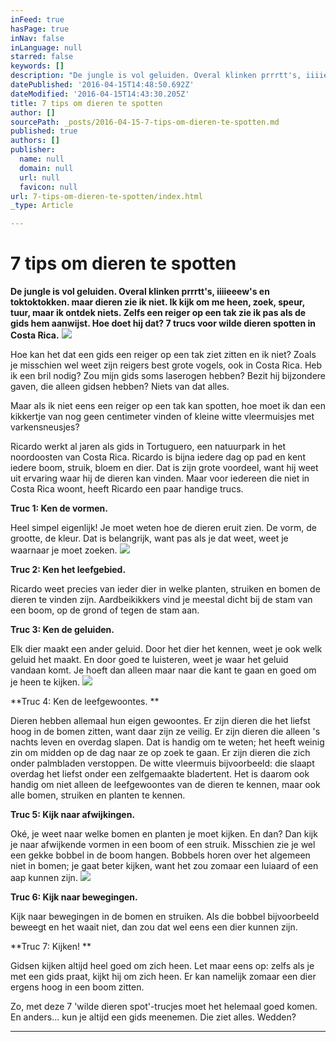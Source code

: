 ```yaml
---
inFeed: true
hasPage: true
inNav: false
inLanguage: null
starred: false
keywords: []
description: "De jungle is vol geluiden. Overal klinken prrrtt's, iiiieeew's en toktoktokken. maar dieren zie ik niet. Ik kijk om me heen, zoek, speur, tuur, maar ik ontdek niets. Zelfs een reiger op een tak zie ik pas als de gids hem aanwijst. Hoe doet hij dat? 7 trucs voor wilde dieren spotten in Costa Rica."
datePublished: '2016-04-15T14:48:50.692Z'
dateModified: '2016-04-15T14:43:30.205Z'
title: 7 tips om dieren te spotten
author: []
sourcePath: _posts/2016-04-15-7-tips-om-dieren-te-spotten.md
published: true
authors: []
publisher:
  name: null
  domain: null
  url: null
  favicon: null
url: 7-tips-om-dieren-te-spotten/index.html
_type: Article

---
```

# 7 tips om dieren te spotten

**De jungle is vol geluiden. Overal klinken prrrtt's, iiiieeew's en toktoktokken. maar dieren zie ik niet. Ik kijk om me heen, zoek, speur, tuur, maar ik ontdek niets. Zelfs een reiger op een tak zie ik pas als de gids hem aanwijst. Hoe doet hij dat? 7 trucs voor wilde dieren spotten in Costa Rica.**
![](https://the-grid-user-content.s3-us-west-2.amazonaws.com/b98e90d0-e993-45a9-924c-29838d69c60c.jpg)

Hoe kan het dat een gids een reiger op een tak ziet zitten en ik niet? Zoals je misschien wel weet zijn reigers best grote vogels, ook in Costa Rica. Heb ik een bril nodig? Zou mijn gids soms laserogen hebben? Bezit hij bijzondere gaven, die alleen gidsen hebben? Niets van dat alles. 

Maar als ik niet eens een reiger op een tak kan spotten, hoe moet ik dan een kikkertje van nog geen centimeter vinden of kleine witte vleermuisjes met varkensneusjes? 

Ricardo werkt al jaren als gids in Tortuguero, een natuurpark in het noordoosten van Costa Rica. Ricardo is bijna iedere dag op pad en kent iedere boom, struik, bloem en dier. Dat is zijn grote voordeel, want hij weet uit ervaring waar hij de dieren kan vinden. Maar voor iedereen die niet in Costa Rica woont, heeft Ricardo een paar handige trucs.  

**Truc 1: Ken de vormen.**

Heel simpel eigenlijk! Je moet weten hoe de dieren eruit zien. De vorm, de grootte, de kleur. Dat is belangrijk, want pas als je dat weet, weet je waarnaar je moet zoeken.
![](https://the-grid-user-content.s3-us-west-2.amazonaws.com/2098f609-e463-4ba5-8124-c80b1f083a62.jpg)

**Truc 2: Ken het leefgebied.**

Ricardo weet precies van ieder dier in welke planten, struiken en bomen de dieren te vinden zijn. Aardbeikikkers vind je meestal dicht bij de stam van een boom, op de grond of tegen de stam aan.

**Truc 3: Ken de geluiden.**

Elk dier maakt een ander geluid. Door het dier het kennen, weet je ook welk geluid het maakt. En door goed te luisteren, weet je waar het geluid vandaan komt. Je hoeft dan alleen maar naar die kant te gaan en goed om je heen te kijken.
![](https://the-grid-user-content.s3-us-west-2.amazonaws.com/526c07da-fe5d-410b-9193-64a9c8bd17ee.jpg)

**Truc 4: Ken de leefgewoontes. **

Dieren hebben allemaal hun eigen gewoontes. Er zijn dieren die het liefst hoog in de bomen zitten, want daar zijn ze veilig. Er zijn dieren die alleen 's nachts leven en overdag slapen. Dat is handig om te weten; het heeft weinig zin om midden op de dag naar ze op zoek te gaan. Er zijn dieren die zich onder palmbladen verstoppen. De witte vleermuis bijvoorbeeld: die slaapt overdag het liefst onder een zelfgemaakte bladertent. Het is daarom ook handig om niet alleen de leefgewoontes van de dieren te kennen, maar ook alle bomen, struiken en planten te kennen. 

**Truc 5: Kijk naar afwijkingen.**

Oké, je weet naar welke bomen en planten je moet kijken. En dan? Dan kijk je naar afwijkende vormen in een boom of een struik. Misschien zie je wel een gekke bobbel in de boom hangen. Bobbels horen over het algemeen niet in bomen; je gaat beter kijken, want het zou zomaar een luiaard of een aap kunnen zijn.
![](https://the-grid-user-content.s3-us-west-2.amazonaws.com/7371ae59-c3b6-4522-ab23-13e4e85c99fb.jpg)

**Truc 6: Kijk naar bewegingen.**

Kijk naar bewegingen in de bomen en struiken. Als die bobbel bijvoorbeeld beweegt en het waait niet, dan zou dat wel eens een dier kunnen zijn.

**Truc 7: Kijken! **

Gidsen kijken altijd heel goed om zich heen. Let maar eens op: zelfs als je met een gids praat, kijkt hij om zich heen. Er kan namelijk zomaar een dier ergens hoog in een boom zitten.

Zo, met deze 7 'wilde dieren spot'-trucjes moet het helemaal goed komen. En anders... kun je altijd een gids meenemen. Die ziet alles. Wedden?

****